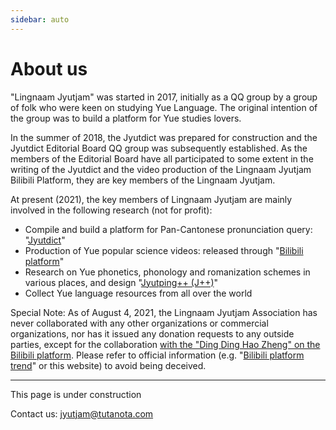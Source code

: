 ```yaml
---
sidebar: auto
---
```


# About us

"Lingnaam Jyutjam" was started in 2017, initially as a QQ group by a group of folk who were keen on studying Yue Language. The original intention of the group was to build a platform for Yue studies lovers.

In the summer of 2018, the Jyutdict was prepared for construction and the Jyutdict Editorial Board QQ group was subsequently established. As the members of the Editorial Board have all participated to some extent in the writing of the Jyutdict and the video production of the Lingnaam Jyutjam Bilibili Platform, they are key members of the Lingnaam Jyutjam.

At present (2021), the key members of Lingnaam Jyutjam are mainly involved in the following research (not for profit):

- Compile and build a platform for Pan-Cantonese pronunciation query: "[Jyutdict](/en/jyutdict-android/)"
- Production of Yue popular science videos: released through "[Bilibili platform](https://space.bilibili.com/410568594)"
- Research on Yue phonetics, phonology and romanization schemes in various places, and design "[Jyutping++ (J++)](/en/j++/)"
- Collect Yue language resources from all over the world

Special Note: As of August 4, 2021, the Lingnaam Jyutjam Association has never collaborated with any other organizations or commercial organizations, nor has it issued any donation requests to any outside parties, except for the collaboration [with the "Ding Ding Hao Zheng" on the Bilibili platform](https://www.bilibili.com/video/BV1ji4y1L7W6). Please refer to official information (e.g. "[Bilibili platform trend](https://space.bilibili.com/410568594/dynamic)" or this website) to avoid being deceived.

---

This page is under construction

Contact us: jyutjam@tutanota.com

